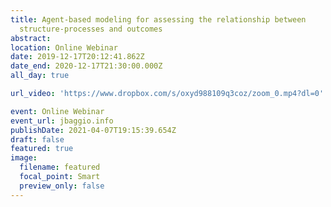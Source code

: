 ```yaml
---
title: Agent-based modeling for assessing the relationship between
  structure-processes and outcomes
abstract:
location: Online Webinar
date: 2019-12-17T20:12:41.862Z
date_end: 2020-12-17T21:30:00.000Z
all_day: true

url_video: 'https://www.dropbox.com/s/oxyd988109q3coz/zoom_0.mp4?dl=0'

event: Online Webinar
event_url: jbaggio.info
publishDate: 2021-04-07T19:15:39.654Z
draft: false
featured: true
image:
  filename: featured
  focal_point: Smart
  preview_only: false
---
```

